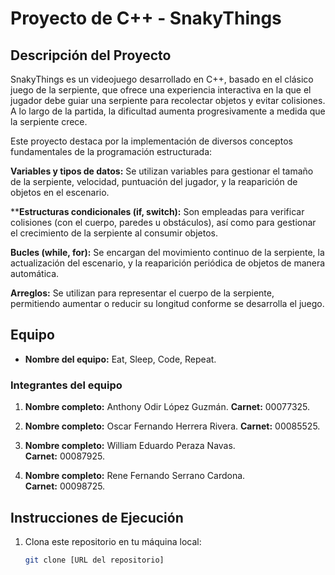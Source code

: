 # Proyecto de C++ - SnakyThings

## Descripción del Proyecto

SnakyThings es un videojuego desarrollado en C++, basado en el clásico juego de la serpiente, que ofrece una experiencia interactiva en la que el jugador debe guiar una serpiente para recolectar objetos y evitar colisiones. A lo largo de la partida, la dificultad aumenta progresivamente a medida que la serpiente crece.

Este proyecto destaca por la implementación de diversos conceptos fundamentales de la programación estructurada:

**Variables y tipos de datos:** Se utilizan variables para gestionar el tamaño de la serpiente, velocidad, puntuación del jugador, y la reaparición de objetos en el escenario.

****Estructuras condicionales (if, switch):** Son empleadas para verificar colisiones (con el cuerpo, paredes u obstáculos), así como para gestionar el crecimiento de la serpiente al consumir objetos.

**Bucles (while, for):** Se encargan del movimiento continuo de la serpiente, la actualización del escenario, y la reaparición periódica de objetos de manera automática.

**Arreglos:** Se utilizan para representar el cuerpo de la serpiente, permitiendo aumentar o reducir su longitud conforme se desarrolla el juego.

## Equipo

- **Nombre del equipo:** Eat, Sleep, Code, Repeat.

### Integrantes del equipo

1. **Nombre completo:** Anthony Odir López Guzmán.
   **Carnet:** 00077325.

2. **Nombre completo:** Oscar Fernando Herrera Rivera. 
   **Carnet:** 00085525.

3. **Nombre completo:** William Eduardo Peraza Navas.  
   **Carnet:** 00087925.

4. **Nombre completo:** Rene Fernando Serrano Cardona.  
   **Carnet:** 00098725.

## Instrucciones de Ejecución

1. Clona este repositorio en tu máquina local:
   ```bash
   git clone [URL del repositorio]

